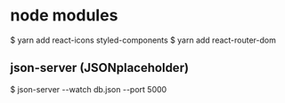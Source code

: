 # node modules

$ yarn add react-icons styled-components
$ yarn add react-router-dom

## json-server (JSONplaceholder)

$ json-server --watch db.json --port 5000
